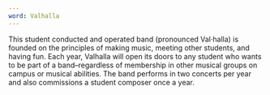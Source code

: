 ```yaml
---
word: Valhalla
---
```


This student conducted and operated band (pronounced Val·halla) is founded on the principles of making music, meeting other students, and having fun. Each year, Valhalla will open its doors to any student who wants to be part of a band–regardless of membership in other musical groups on campus or musical abilities. The band performs in two concerts per year and also commissions a student composer once a year.
